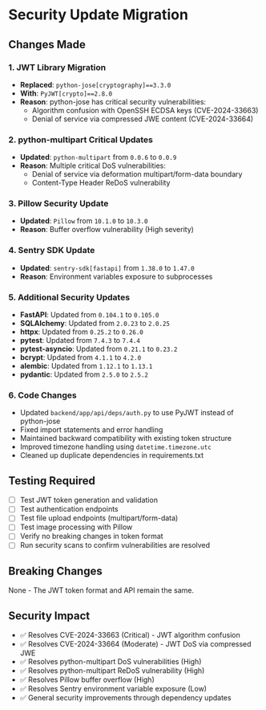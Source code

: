 # Security Update Migration

## Changes Made

### 1. JWT Library Migration
- **Replaced**: `python-jose[cryptography]==3.3.0`
- **With**: `PyJWT[crypto]==2.8.0`
- **Reason**: python-jose has critical security vulnerabilities:
  - Algorithm confusion with OpenSSH ECDSA keys (CVE-2024-33663)
  - Denial of service via compressed JWE content (CVE-2024-33664)

### 2. python-multipart Critical Updates
- **Updated**: `python-multipart` from `0.0.6` to `0.0.9`
- **Reason**: Multiple critical DoS vulnerabilities:
  - Denial of service via deformation multipart/form-data boundary
  - Content-Type Header ReDoS vulnerability

### 3. Pillow Security Update
- **Updated**: `Pillow` from `10.1.0` to `10.3.0`
- **Reason**: Buffer overflow vulnerability (High severity)

### 4. Sentry SDK Update
- **Updated**: `sentry-sdk[fastapi]` from `1.38.0` to `1.47.0`
- **Reason**: Environment variables exposure to subprocesses

### 5. Additional Security Updates
- **FastAPI**: Updated from `0.104.1` to `0.105.0`
- **SQLAlchemy**: Updated from `2.0.23` to `2.0.25`
- **httpx**: Updated from `0.25.2` to `0.26.0`
- **pytest**: Updated from `7.4.3` to `7.4.4`
- **pytest-asyncio**: Updated from `0.21.1` to `0.23.2`
- **bcrypt**: Updated from `4.1.1` to `4.2.0`
- **alembic**: Updated from `1.12.1` to `1.13.1`
- **pydantic**: Updated from `2.5.0` to `2.5.2`

### 6. Code Changes
- Updated `backend/app/api/deps/auth.py` to use PyJWT instead of python-jose
- Fixed import statements and error handling
- Maintained backward compatibility with existing token structure
- Improved timezone handling using `datetime.timezone.utc`
- Cleaned up duplicate dependencies in requirements.txt

## Testing Required
- [ ] Test JWT token generation and validation
- [ ] Test authentication endpoints
- [ ] Test file upload endpoints (multipart/form-data)
- [ ] Test image processing with Pillow
- [ ] Verify no breaking changes in token format
- [ ] Run security scans to confirm vulnerabilities are resolved

## Breaking Changes
None - The JWT token format and API remain the same.

## Security Impact
- ✅ Resolves CVE-2024-33663 (Critical) - JWT algorithm confusion
- ✅ Resolves CVE-2024-33664 (Moderate) - JWT DoS via compressed JWE
- ✅ Resolves python-multipart DoS vulnerabilities (High)
- ✅ Resolves python-multipart ReDoS vulnerability (High)
- ✅ Resolves Pillow buffer overflow (High)
- ✅ Resolves Sentry environment variable exposure (Low)
- ✅ General security improvements through dependency updates
